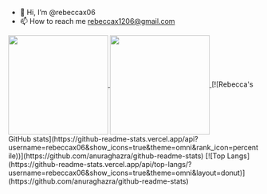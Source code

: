 - 👋 Hi, I’m @rebeccax06
- 📫 How to reach me rebeccax1206@gmail.com
<a href="https://github.com/anuraghazra/github-readme-stats">
  <img height=200 align="center" src="https://github-readme-stats.vercel.app/api?username=rebeccax06&show_icons=true&theme=omni" />
</a>
<a href="https://github.com/anuraghazra/convoychat">
  <img height=200 align="center" src="https://github-readme-stats.vercel.app/api/top-langs?username=rebeccax06&show_icons=true&theme=omni&layout=donut&card_width=320" />
</a>
[![Rebecca's GitHub stats](https://github-readme-stats.vercel.app/api?username=rebeccax06&show_icons=true&theme=omni&rank_icon=percentile))](https://github.com/anuraghazra/github-readme-stats) 
[![Top Langs](https://github-readme-stats.vercel.app/api/top-langs/?username=rebeccax06&show_icons=true&theme=omni&layout=donut)](https://github.com/anuraghazra/github-readme-stats)
